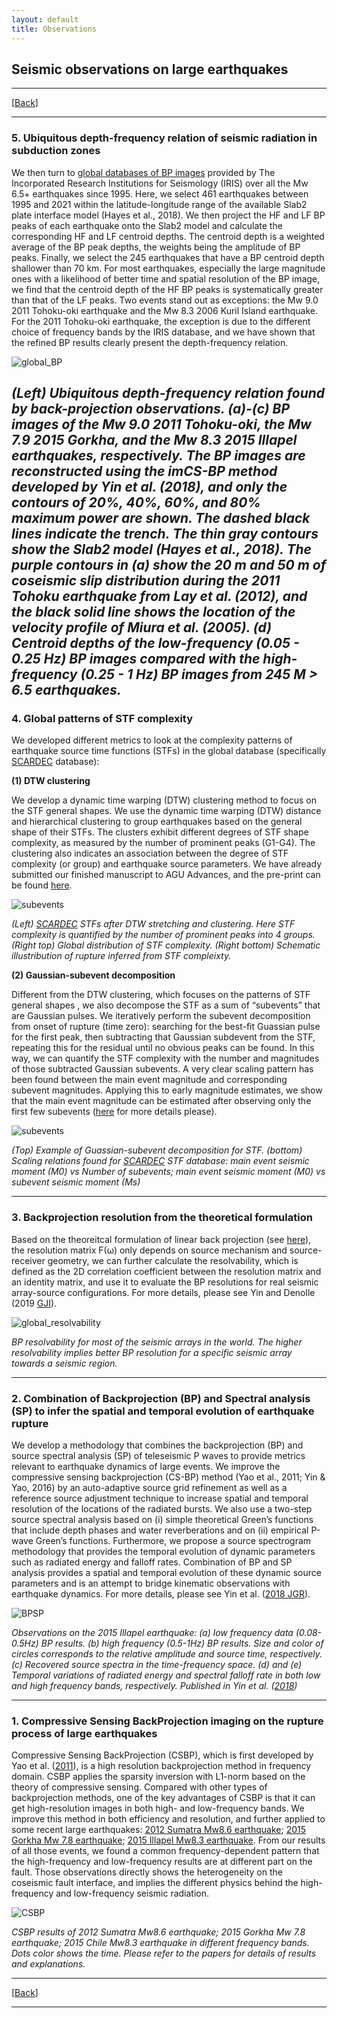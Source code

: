 ```yaml
---
layout: default
title: Observations
---
```

## Seismic observations on large earthquakes

----
[[Back](/pages/research.html)]

----
### 5. Ubiquitous depth-frequency relation of seismic radiation in subduction zones
We then turn to [global databases of BP images](http://ds.iris.edu/spud/backprojection) provided by The Incorporated Research Institutions for Seismology (IRIS) over all the Mw 6.5+ earthquakes since 1995. Here, we select 461 earthquakes between 1995 and 2021 within the latitude-longitude range of the available Slab2 plate interface model (Hayes et al., 2018). We then project the HF and LF BP peaks of each earthquake onto the Slab2 model and calculate the corresponding HF and LF centroid depths. The centroid depth is a weighted average of the BP peak depths, the weights being the amplitude of BP peaks. Finally, we select the 245 earthquakes that have a BP centroid depth shallower than 70 km. For most earthquakes, especially the large magnitude ones with a likelihood of better time and spatial resolution of the BP image, we find that the centroid depth of the HF BP peaks is systematically greater than that of the LF peaks. Two events stand out as exceptions: the Mw 9.0 2011 Tohoku-oki earthquake and the Mw 8.3 2006 Kuril Island earthquake. For the 2011 Tohoku-oki earthquake, the exception is due to the different choice of frequency bands by the IRIS database, and we have shown that the refined BP results clearly present the depth-frequency relation. 

![global_BP](/assets/global_BP_depth_frequency.png)

_(Left) Ubiquitous depth-frequency relation found by back-projection observations. (a)-(c) BP images of the Mw 9.0 2011 Tohoku-oki, the Mw 7.9 2015 Gorkha, and the Mw 8.3 2015 Illapel earthquakes, respectively. The BP images are reconstructed using the imCS-BP method developed by Yin et al. (2018), and only the contours of 20%, 40%, 60%, and 80% maximum power are shown. The dashed black lines indicate the trench. The thin gray contours show the Slab2 model (Hayes et al., 2018). The purple contours in (a) show the 20 m and 50 m of coseismic slip distribution during the 2011 Tohoku earthquake from Lay et al. (2012), and the black solid line shows the location of the velocity profile of Miura et al. (2005). (d) Centroid depths of the low-frequency (0.05 - 0.25 Hz) BP images compared with the high-frequency (0.25 - 1 Hz) BP images from 245 M > 6.5 earthquakes._
----

### 4. Global patterns of STF complexity
We developed different metrics to look at the complexity patterns of earthquake source time functions (STFs) in the global database (specifically [SCARDEC](http://scardec.projects.sismo.ipgp.fr/#) database): 

**(1) DTW clustering**

We develop a dynamic time warping (DTW) clustering method to focus on the STF general shapes. We use the dynamic time warping (DTW) distance and hierarchical clustering to group earthquakes based on the general shape of their STFs. The clusters exhibit different degrees of STF shape complexity, as measured by the number of prominent peaks (G1-G4). The clustering also indicates an association between the degree of STF complexity (or group) and earthquake source parameters. We have already submitted our finished manuscript to AGU Advances, and the pre-print can be found [here](https://doi.org/10.1002/essoar.10503349.1).

![subevents](/assets/dtw_observed.png)

_(Left) [SCARDEC](http://scardec.projects.sismo.ipgp.fr/#) STFs after DTW stretching and clustering. Here STF complexity is quantified by the number of prominent peaks into 4 groups. (Right top) Global distribution of STF complexity. (Right bottom) Schematic illustribution of rupture inferred from STF compleixty._


**(2) Gaussian-subevent decomposition**

Different from the DTW clustering, which focuses on the patterns of STF general shapes , we also decompose the STF as a sum of “subevents” that are Gaussian pulses. We iteratively perform the subevent decomposition from onset of rupture (time zero): searching for the best-fit Guassian pulse for the first peak, then subtracting that Gaussian subdevent from the STF, repeating this for the residual until no obvious peaks can be found. In this way, we can quantify the STF complexity with the number and magnitudes of those subtracted Gaussian subevents. A very clear scaling pattern has been found between the main event magnitude and corresponding subevent magnitudes. Applying this to early magnitude estimates, we show that the main event magnitude can be estimated after observing only the first few subevents ([here](https://agupubs.onlinelibrary.wiley.com/doi/abs/10.1029/2019GL083093) for more details please).

![subevents](/assets/subevents.png)

_(Top) Example of Guassian-subevent decomposition for STF. (bottom) Scaling relations found for [SCARDEC](http://scardec.projects.sismo.ipgp.fr/#) STF database: main event seismic moment (M0) vs Number of subevents; main event seismic moment (M0) vs subevent seismic moment (Ms)_


----

### 3. Backprojection resolution from the theoretical formulation

Based on the theoreitcal formulation of linear back projection (see [here](/explanations.html)), the resolution matrix F(ω) only depends on source mechanism and source-receiver geometry, we can further calculate the resolvability, which is defined as the 2D correlation coefficient between the resolution matrix and an identity matrix, and use it to evaluate the BP resolutions for real seismic array-source configurations. For more details, please see Yin and Denolle (2019 [GJI](https://academic.oup.com/gji/article-abstract/217/2/729/5301380)).

![global_resolvability](/assets/global_resolvability.png)

_BP resolvability for most of the seismic arrays in the world. The higher resolvability implies better BP resolution for a specific seismic array towards a seismic region._


----

### 2. Combination of Backprojection (BP) and Spectral analysis (SP) to infer the spatial and temporal evolution of earthquake rupture

We develop a methodology that combines the backprojection (BP) and source spectral analysis (SP) of teleseismic P waves to provide metrics relevant to earthquake dynamics of large events. We improve the compressive sensing backprojection (CS-BP) method (Yao et al., 2011; Yin & Yao, 2016) by an auto-adaptive source grid refinement as well as a reference source adjustment technique to increase spatial and temporal resolution of the locations of the radiated bursts. We also use a two-step source spectral analysis based on (i) simple theoretical Green’s functions that include depth phases and water reverberations and on (ii) empirical P-wave Green’s functions. Furthermore, we propose a source spectrogram methodology that provides the temporal evolution of dynamic parameters such as radiated energy and falloff rates. Combination of BP and SP analysis provides a spatial and temporal evolution of these dynamic source parameters and is an attempt to bridge kinematic observations with earthquake dynamics. For more details, please see Yin et al. ([2018 JGR](https://agupubs.onlinelibrary.wiley.com/doi/abs/10.1002/2017JB014265)).


![BPSP](/assets/illapel.png)

_Observations on the 2015 Illapel earthquake: (a) low frequency data (0.08-0.5Hz) BP results. (b) high frequency (0.5-1Hz) BP results. Size and color of circles corresponds to the relative amplitude and source time, respectively. (c) Recovered source spectra in the time-frequency space. (d) and (e) Temporal variations of radiated energy and spectral falloff rate in both low and high frequency bands, respectively. Published in Yin et al. ([2018](https://agupubs.onlinelibrary.wiley.com/doi/abs/10.1002/2017JB014265))_


----

### 1. Compressive Sensing BackProjection imaging on the rupture process of large earthquakes

Compressive Sensing BackProjection (CSBP), which is first developed by Yao et al. ([2011](https://agupubs.onlinelibrary.wiley.com/doi/full/10.1029/2011GL049223)), is a high resolution backprojection method in frequency domain. CSBP applies the sparsity inversion with L1-norm based on the theory of compressive sensing. Compared with other types of backprojection methods, one of the key advantages of CSBP is that it can get high-resolution images in both high- and low-frequency bands.
We improve this method in both efficiency and resolution, and further applied to some recent large earthquakes: [2012 Sumatra Mw8.6 earthquake](https://academic.oup.com/gji/article/205/3/1682/656054/Rupture-and-frequency-dependent-seismic-radiation); [2015 Gorkha Mw 7.8 earthquake](http://engine.scichina.com/publisher/scp/journal/SCES/doi/10.1007/s11430-016-9006-0?slug=abstract); [2015 Illapel Mw8.3 earthquake](http://onlinelibrary.wiley.com/doi/10.1002/2015GL067381/abstract). From our results of all those events, we found a common frequency-dependent pattern that the high-frequency and low-frequency results are at different part on the fault. Those observations directly shows the heterogeneity on the coseismic fault interface, and implies the different physics behind the high-frequency and low-frequency seismic radiation. 

![CSBP](/assets/CSBP.jpg)

_CSBP results of 2012 Sumatra Mw8.6 earthquake; 2015 Gorkha Mw 7.8 earthquake; 2015 Chile Mw8.3 earthquake in different frequency bands. Dots color shows the time. Please refer to the papers for details of results and explanations._

----
[[Back](/pages/research.html)]

----